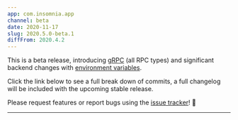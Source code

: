 ```yaml
---
app: com.insomnia.app
channel: beta
date: 2020-11-17
slug: 2020.5.0-beta.1
diffFrom: 2020.4.2
---
```


This is a beta release, introducing [gRPC](https://github.com/Kong/insomnia/pulls?q=is%3Apr+is%3Amerged+label%3Agrpc+merged%3A<2020-11-18) (all RPC types) and significant backend changes with [environment variables](https://github.com/Kong/insomnia/pull/2601).

Click the link below to see a full break down of commits, a full changelog will be included with the upcoming stable release.

Please request features or report bugs using the [issue tracker](https://github.com/Kong/insomnia/issues/new/choose)! 🤗

---